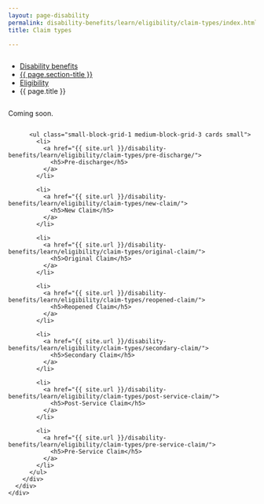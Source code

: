 ```yaml
---
layout: page-disability
permalink: disability-benefits/learn/eligibility/claim-types/index.html
title: Claim types

---
```


<div class="splash" markdown="0">
<div class="row" markdown="0">
<div class="small-12 columns" markdown="0">

<ul class="breadcrumbs" role="menubar" aria-label="Primary">
<li class="parent"><a href="{{ site.url }}/disability-benefits/">Disability benefits</a></li>
<li class="parent"><a href="{{ site.url }}/disability-benefits/learn/">{{ page.section-title }}</a></li>
<li class="parent"><a href="{{ site.url }}/disability-benefits/learn/eligibility">Eligibility</a></li>
<li class="active">{{ page.title }}</li>
</ul>

</div>
</div>
</div>

<div class="main" role="main" markdown="0">
<div class="section one" markdown="0">
<div class="primary" markdown="0">
<div class="row" markdown="0">
<div class="small-12 columns" markdown="1">

Coming soon.

</div>
</div>
</div>

<div class="navigation">
  <div class="row">
    <div class="small-12 columns">

          <ul class="small-block-grid-1 medium-block-grid-3 cards small">
            <li>
              <a href="{{ site.url }}/disability-benefits/learn/eligibility/claim-types/pre-discharge/">
                <h5>Pre-discharge</h5>
              </a>
            </li>

            <li>
              <a href="{{ site.url }}/disability-benefits/learn/eligibility/claim-types/new-claim/">
                <h5>New Claim</h5>
              </a>
            </li>

            <li>
              <a href="{{ site.url }}/disability-benefits/learn/eligibility/claim-types/original-claim/">
                <h5>Original Claim</h5>
              </a>
            </li>

            <li>
              <a href="{{ site.url }}/disability-benefits/learn/eligibility/claim-types/reopened-claim/">
                <h5>Reopened Claim</h5>
              </a>
            </li>

            <li>
              <a href="{{ site.url }}/disability-benefits/learn/eligibility/claim-types/secondary-claim/">
                <h5>Secondary Claim</h5>
              </a>
            </li>

            <li>
              <a href="{{ site.url }}/disability-benefits/learn/eligibility/claim-types/post-service-claim/">
                <h5>Post-Service Claim</h5>
              </a>
            </li>

            <li>
              <a href="{{ site.url }}/disability-benefits/learn/eligibility/claim-types/pre-service-claim/">
                <h5>Pre-Service Claim</h5>
              </a>
            </li>
          </ul>
        </div>
      </div>
    </div>


</div>

</div>
